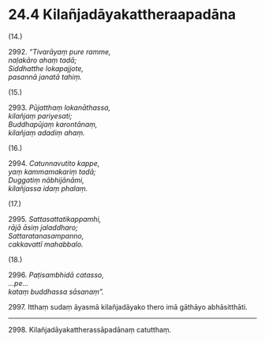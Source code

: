 # 24.4 Kilañjadāyakattheraapadāna

(14.)

2992\. _“Tivarāyaṃ pure ramme,_  
_naḷakāro ahaṃ tadā;_  
_Siddhatthe lokapajjote,_  
_pasannā janatā tahiṃ._  

(15.)

2993\. _Pūjatthaṃ lokanāthassa,_  
_kilañjaṃ pariyesati;_  
_Buddhapūjaṃ karontānaṃ,_  
_kilañjaṃ adadiṃ ahaṃ._  

(16.)

2994\. _Catunnavutito kappe,_  
_yaṃ kammamakariṃ tadā;_  
_Duggatiṃ nābhijānāmi,_  
_kilañjassa idaṃ phalaṃ._  

(17.)

2995\. _Sattasattatikappamhi,_  
_rājā āsiṃ jaladdharo;_  
_Sattaratanasampanno,_  
_cakkavattī mahabbalo._  

(18.)

2996\. _Paṭisambhidā catasso,_  
_…pe…_  
_kataṃ buddhassa sāsanaṃ”._  

2997\. Itthaṃ sudaṃ āyasmā kilañjadāyako thero imā gāthāyo abhāsitthāti.

---

2998\. Kilañjadāyakattherassāpadānaṃ catutthaṃ.
